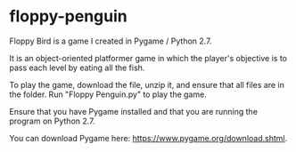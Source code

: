 # floppy-penguin

Floppy Bird is a game I created in Pygame / Python 2.7. 

It is an object-oriented platformer game in which the player's objective is to pass each level by eating all the fish. 

To play the game, download the file, unzip it, and ensure that all files are in the folder. Run "Floppy Penguin.py" to play the game.

Ensure that you have Pygame installed and that you are running the program on Python 2.7.

You can download Pygame here: https://www.pygame.org/download.shtml.
